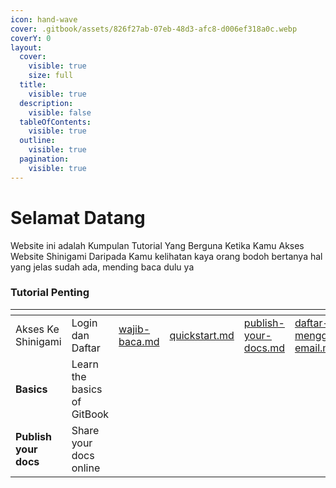 ```yaml
---
icon: hand-wave
cover: .gitbook/assets/826f27ab-07eb-48d3-afc8-d006ef318a0c.webp
coverY: 0
layout:
  cover:
    visible: true
    size: full
  title:
    visible: true
  description:
    visible: false
  tableOfContents:
    visible: true
  outline:
    visible: true
  pagination:
    visible: true
---
```


# Selamat Datang

Website ini adalah Kumpulan Tutorial Yang Berguna Ketika Kamu Akses Website Shinigami Daripada Kamu kelihatan kaya orang bodoh bertanya hal yang jelas sudah ada, mending baca dulu ya

### Tutorial  Penting

<table data-view="cards"><thead><tr><th></th><th></th><th data-type="content-ref"></th><th data-type="content-ref"></th><th data-type="content-ref"></th><th data-type="content-ref"></th><th data-hidden data-card-cover data-type="files"></th><th data-hidden></th><th data-hidden data-card-target data-type="content-ref"></th></tr></thead><tbody><tr><td>Akses Ke Shinigami</td><td>Login dan Daftar</td><td><a href="akses-shinigami/wajib-baca.md">wajib-baca.md</a></td><td><a href="akses-shinigami/quickstart.md">quickstart.md</a></td><td><a href="publish-your-docs.md">publish-your-docs.md</a></td><td><a href="daftar-menggunakan-email.md">daftar-menggunakan-email.md</a></td><td></td><td></td><td><a href="akses-shinigami/quickstart.md">quickstart.md</a></td></tr><tr><td><strong>Basics</strong></td><td>Learn the basics of GitBook</td><td></td><td></td><td></td><td></td><td></td><td></td><td><a href="broken-reference">Broken link</a></td></tr><tr><td><strong>Publish your docs</strong></td><td>Share your docs online</td><td></td><td></td><td></td><td></td><td></td><td></td><td><a href="publish-your-docs.md">publish-your-docs.md</a></td></tr></tbody></table>
